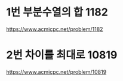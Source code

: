 # 1번 부분수열의 합  1182
https://www.acmicpc.net/problem/1182

# 2번 차이를 최대로 10819
https://www.acmicpc.net/problem/10819